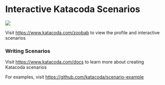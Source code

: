 # Interactive Katacoda Scenarios

[![](http://shields.katacoda.com/katacoda/zoobab/count.svg)](https://www.katacoda.com/zoobab "Get your profile on Katacoda.com")

Visit https://www.katacoda.com/zoobab to view the profile and interactive scenarios

### Writing Scenarios
Visit https://www.katacoda.com/docs to learn more about creating Katacoda scenarios

For examples, visit https://github.com/katacoda/scenario-example
